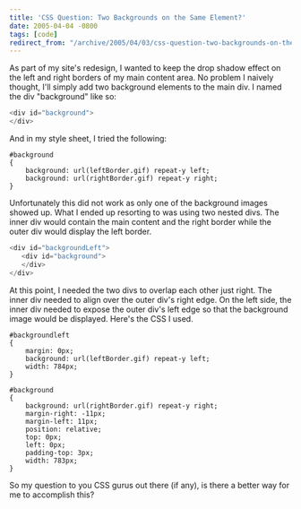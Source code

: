 ```yaml
---
title: 'CSS Question: Two Backgrounds on the Same Element?'
date: 2005-04-04 -0800
tags: [code]
redirect_from: "/archive/2005/04/03/css-question-two-backgrounds-on-the-same-element-again.aspx/"
---
```


As part of my site's redesign, I wanted to keep the drop shadow effect
on the left and right borders of my main content area. No problem I
naively thought, I'll simply add two background elements to the main
div. I named the div "background" like so:

```csharp
<div id="background">
</div>
```

And in my style sheet, I tried the following:

    #background
    {
        background: url(leftBorder.gif) repeat-y left;
        background: url(rightBorder.gif) repeat-y right;
    }

Unfortunately this did not work as only one of the background images
showed up. What I ended up resorting to was using two nested divs. The
inner div would contain the main content and the right border while the
outer div would display the left border.

```csharp
<div id="backgroundLeft">
   <div id="background">
   </div>
</div>
```

At this point, I needed the two divs to overlap each other just right.
The inner div needed to align over the outer div's right edge. On the
left side, the inner div needed to expose the outer div's left edge so
that the background image would be displayed. Here's the CSS I used.

    #backgroundleft
    {
        margin: 0px;
        background: url(leftBorder.gif) repeat-y left;
        width: 784px;
    }

    #background
    {
        background: url(rightBorder.gif) repeat-y right;
        margin-right: -11px;
        margin-left: 11px;
        position: relative;
        top: 0px;
        left: 0px;
        padding-top: 3px;
        width: 783px;
    }

So my question to you CSS gurus out there (if any), is there a better
way for me to accomplish this?

